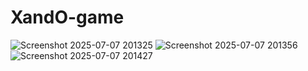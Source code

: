 # XandO-game
![Screenshot 2025-07-07 201325](https://github.com/user-attachments/assets/a2384ee4-f1d1-44f1-80f0-1273bc4cb085)
![Screenshot 2025-07-07 201356](https://github.com/user-attachments/assets/58267eb7-2372-4a18-b342-9f41cd981651)
![Screenshot 2025-07-07 201427](https://github.com/user-attachments/assets/43d0c421-27e3-412b-acbe-a1fad2bcd358)
